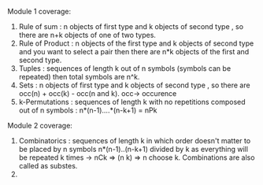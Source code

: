 Module 1 coverage:
1. Rule of sum : n objects of first type and k objects of second type , so there are n+k objects of one of two types.
2. Rule of Product : n objects of the first type and k objects of second type and you want to select a pair then there are n*k objects of the first and second type.
3. Tuples : sequences of length k out of n symbols (symbols can be repeated) then total symbols are n^k.
4. Sets : n objects of first type and k objects of second type , so there are occ(n) + occ(k) - occ(n and k). occ-> occurence
5. k-Permutations : sequences of length k with no repetitions composed out of n symbols : n*(n-1)....*(n-k+1) = nPk

Module 2 coverage: 
1. Combinatorics : sequences of length k in which order doesn't matter to be placed by n symbols n*(n-1)..(n-k+1) divided by k as everything will be repeated k times -> nCk => (n k) => n choose k. Combinations are also called as substes.
2. 
